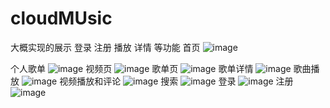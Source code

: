 # cloudMUsic


大概实现的展示 登录 注册 播放 详情 等功能
首页
![image](https://github.com/bettermonster/cloudMUsic/tree/master/img/1.png)

个人歌单
![image](https://github.com/bettermonster/cloudMUsic/tree/master/img/2.png)
视频页
![image](https://github.com/bettermonster/cloudMUsic/tree/master/img/3.png)
歌单页
![image](https://github.com/bettermonster/cloudMUsic/tree/master/img/4.png)
歌单详情
![image](https://github.com/bettermonster/cloudMUsic/tree/master/img/5.png)
歌曲播放
![image](https://github.com/bettermonster/cloudMUsic/tree/master/img/7.png)
视频播放和评论
![image](https://github.com/bettermonster/cloudMUsic/tree/master/img/8.png)
搜索
![image](https://github.com/bettermonster/cloudMUsic/tree/master/img/9.png)
登录
![image](https://github.com/bettermonster/cloudMUsic/tree/master/img/13.png)
注册
![image](https://github.com/bettermonster/cloudMUsic/tree/master/img/14.png)


